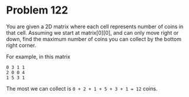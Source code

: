 # Problem 122

You are given a 2D matrix where each cell represents number of coins in that cell. Assuming we start at matrix[0][0], and can only move right or down, find the maximum number of coins you can collect by the bottom right corner.

For example, in this matrix

```text
0 3 1 1
2 0 0 4
1 5 3 1
```

The most we can collect is `0 + 2 + 1 + 5 + 3 + 1 = 12` coins.

